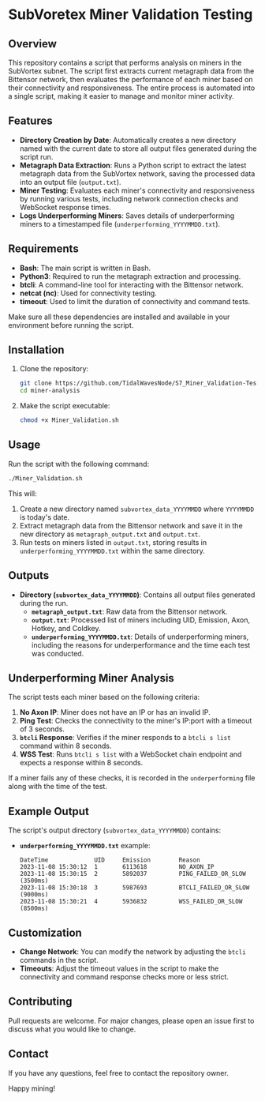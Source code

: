 # SubVoretex Miner Validation Testing 

## Overview

This repository contains a script that performs analysis on miners in the SubVortex subnet. The script first extracts current metagraph data from the Bittensor network, then evaluates the performance of each miner based on their connectivity and responsiveness. The entire process is automated into a single script, making it easier to manage and monitor miner activity.

## Features

- **Directory Creation by Date**: Automatically creates a new directory named with the current date to store all output files generated during the script run.
- **Metagraph Data Extraction**: Runs a Python script to extract the latest metagraph data from the SubVortex network, saving the processed data into an output file (`output.txt`).
- **Miner Testing**: Evaluates each miner's connectivity and responsiveness by running various tests, including network connection checks and WebSocket response times.
- **Logs Underperforming Miners**: Saves details of underperforming miners to a timestamped file (`underperforming_YYYYMMDD.txt`).

## Requirements

- **Bash**: The main script is written in Bash.
- **Python3**: Required to run the metagraph extraction and processing.
- **btcli**: A command-line tool for interacting with the Bittensor network.
- **netcat (nc)**: Used for connectivity testing.
- **timeout**: Used to limit the duration of connectivity and command tests.

Make sure all these dependencies are installed and available in your environment before running the script.

## Installation

1. Clone the repository:
   ```bash
   git clone https://github.com/TidalWavesNode/S7_Miner_Validation-Testing.git
   cd miner-analysis
   ```

2. Make the script executable:
   ```bash
   chmod +x Miner_Validation.sh
   ```

## Usage

Run the script with the following command:
```bash
./Miner_Validation.sh
```

This will:
1. Create a new directory named `subvortex_data_YYYYMMDD` where `YYYYMMDD` is today's date.
2. Extract metagraph data from the Bittensor network and save it in the new directory as `metagraph_output.txt` and `output.txt`.
3. Run tests on miners listed in `output.txt`, storing results in `underperforming_YYYYMMDD.txt` within the same directory.

## Outputs

- **Directory (`subvortex_data_YYYYMMDD`)**: Contains all output files generated during the run.
  - **`metagraph_output.txt`**: Raw data from the Bittensor network.
  - **`output.txt`**: Processed list of miners including UID, Emission, Axon, Hotkey, and Coldkey.
  - **`underperforming_YYYYMMDD.txt`**: Details of underperforming miners, including the reasons for underperformance and the time each test was conducted.

## Underperforming Miner Analysis
The script tests each miner based on the following criteria:
1. **No Axon IP**: Miner does not have an IP or has an invalid IP.
2. **Ping Test**: Checks the connectivity to the miner's IP:port with a timeout of 3 seconds.
3. **`btcli` Response**: Verifies if the miner responds to a `btcli s list` command within 8 seconds.
4. **WSS Test**: Runs `btcli s list` with a WebSocket chain endpoint and expects a response within 8 seconds.

If a miner fails any of these checks, it is recorded in the `underperforming` file along with the time of the test.

## Example Output
The script's output directory (`subvortex_data_YYYYMMDD`) contains:
- **`underperforming_YYYYMMDD.txt`** example:
  ```
  DateTime             UID     Emission        Reason
  2023-11-08 15:30:12  1       6113618         NO_AXON_IP
  2023-11-08 15:30:15  2       5892037         PING_FAILED_OR_SLOW (3500ms)
  2023-11-08 15:30:18  3       5987693         BTCLI_FAILED_OR_SLOW (9000ms)
  2023-11-08 15:30:21  4       5936832         WSS_FAILED_OR_SLOW (8500ms)
  ```

## Customization
- **Change Network**: You can modify the network by adjusting the `btcli` commands in the script.
- **Timeouts**: Adjust the timeout values in the script to make the connectivity and command response checks more or less strict.

## Contributing
Pull requests are welcome. For major changes, please open an issue first to discuss what you would like to change.

## Contact
If you have any questions, feel free to contact the repository owner.

Happy mining!

